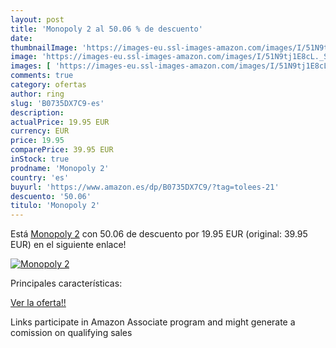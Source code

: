 ```yaml
---
layout: post
title: 'Monopoly 2 al 50.06 % de descuento'
date: 
thumbnailImage: 'https://images-eu.ssl-images-amazon.com/images/I/51N9tj1E8cL._SL200_.jpg'
image: 'https://images-eu.ssl-images-amazon.com/images/I/51N9tj1E8cL._SL200_.jpg'
images: [ 'https://images-eu.ssl-images-amazon.com/images/I/51N9tj1E8cL._SL200_.jpg' ]
comments: true
category: ofertas
author: ring
slug: 'B0735DX7C9-es'
description:
actualPrice: 19.95 EUR
currency: EUR
price: 19.95
comparePrice: 39.95 EUR
inStock: true
prodname: 'Monopoly 2'
country: 'es'
buyurl: 'https://www.amazon.es/dp/B0735DX7C9/?tag=tolees-21'
descuento: '50.06'
titulo: 'Monopoly 2'
---
```


Está [Monopoly 2](https://www.amazon.es/dp/B0735DX7C9/?tag=tolees-21) con 50.06 de descuento por 19.95 EUR (original: 39.95 EUR) en el siguiente enlace!

[![Monopoly 2](https://images-eu.ssl-images-amazon.com/images/I/51N9tj1E8cL._SL200_.jpg)](https://www.amazon.es/dp/B0735DX7C9/?tag=tolees-21)

Principales características:


[Ver la oferta!!](https://www.amazon.es/dp/B0735DX7C9/?tag=tolees-21)

Links participate in Amazon Associate program and might generate a comission on qualifying sales


